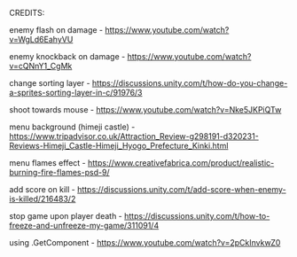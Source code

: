 CREDITS:

enemy flash on damage - https://www.youtube.com/watch?v=WgLd6EahyVU

enemy knockback on damage - https://www.youtube.com/watch?v=cQNnY1_CgMk

change sorting layer - https://discussions.unity.com/t/how-do-you-change-a-sprites-sorting-layer-in-c/91976/3

shoot towards mouse - https://www.youtube.com/watch?v=Nke5JKPiQTw

menu background (himeji castle) - https://www.tripadvisor.co.uk/Attraction_Review-g298191-d320231-Reviews-Himeji_Castle-Himeji_Hyogo_Prefecture_Kinki.html

menu flames effect - https://www.creativefabrica.com/product/realistic-burning-fire-flames-psd-9/

add score on kill - https://discussions.unity.com/t/add-score-when-enemy-is-killed/216483/2

stop game upon player death - https://discussions.unity.com/t/how-to-freeze-and-unfreeze-my-game/311091/4

using .GetComponent - https://www.youtube.com/watch?v=2pCkInvkwZ0

